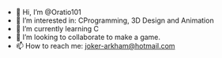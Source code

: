 - 👋 Hi, I’m @Oratio101
- 👀 I’m interested in: CProgramming, 3D Design and Animation 
- 🌱 I’m currently learning C
- 💞️ I’m looking to collaborate to make a game.
- 📫 How to reach me:  joker-arkham@hotmail.com

<!---
Oratio101/Oratio101 is a ✨ special ✨ repository because its `README.md` (this file) appears on your GitHub profile.
You can click the Preview link to take a look at your changes.
--->
